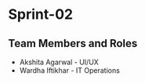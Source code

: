 # Sprint-02

## Team Members and Roles

* Akshita Agarwal - UI/UX
* Wardha Iftikhar - IT Operations
